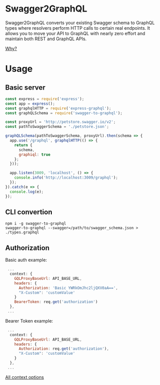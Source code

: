 # Swagger2GraphQL

Swagger2GraphQL converts your existing Swagger schema to GraphQL types where resolvers perform HTTP calls to certain real endpoints.
It allows you to move your API to GraphQL with nearly zero effort and maintain both REST and GraphQL APIs.

<a href="https://medium.com/@raxwunter/moving-existing-api-from-rest-to-graphql-205bab22c184">Why?</a>

# Usage

## Basic server

```js
const express = require('express');
const app = express();
const graphqlHTTP = require('express-graphql');
const graphQLSchema = require('swagger-to-graphql');

const proxyUrl = 'http://petstore.swagger.io/v2';
const pathToSwaggerSchema = './petstore.json';

graphQLSchema(pathToSwaggerSchema, proxyUrl).then(schema => {
  app.use('/graphql', graphqlHTTP(() => {
    return {
      schema,
      graphiql: true
    };
  }));

  app.listen(3009, 'localhost', () => {
    console.info('http://localhost:3009/graphql');
  });
}).catch(e => {
  console.log(e);
});
```

## CLI convertion

```
npm i -g swagger-to-graphql
swagger-to-graphql --swagger=/path/to/swagger_schema.json > ./types.graphql
```
## Authorization

Basic auth example:
```js
 ...
  context: {
    GQLProxyBaseUrl: API_BASE_URL,
    headers: {
      Authorization: 'Basic YWRkOmJhc2ljQXV0aA==',
      "X-Custom": 'customValue'
    }
    BearerToken: req.get('authorization')
  },
 ...
```

Bearer Token example:
```js
 ...
  context: {
    GQLProxyBaseUrl: API_BASE_URL,
    headers: {
      Authorization: req.get('authorization'),
      "X-Custom": 'customValue'
    }
  },
 ...
```

<a href="https://github.com/yarax/swagger-to-graphql/blob/master/src/types.js#L3"> All context options </a>
